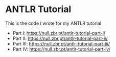 # ANTLR Tutorial

This is the code I wrote for my ANTLR tutorial

 - Part I: https://null.zbr.pt/antlr-tutorial-part-i/
 - Part II: https://null.zbr.pt/antlr-tutorial-part-ii/
 - Part III: https://null.zbr.pt/antlr-tutorial-part-iii/
 - Part IV: https://null.zbr.pt/antlr-tutorial-part-iv/

